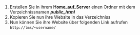1. Erstellen Sie in ihrem **Home_auf_Server** einen Ordner mit dem Verzeichnissnamen ***public_html***
2. Kopieren Sie nun ihre Website in das Verzeichniss
3. Nun können Sie ihre Website über folgenden Link aufrufen  
`http://lms/~username/`

